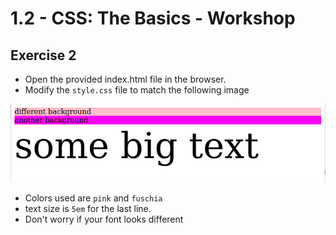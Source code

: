 # 1.2 - CSS: The Basics - Workshop

## Exercise 2

- Open the provided index.html file in the browser.
- Modify the `style.css` file to match the following image

![exercise-2 goal](../../assets/ex-2-goal.png)

- Colors used are `pink` and `fuschia`
- text size is `5em` for the last line.
- Don't worry if your font looks different
